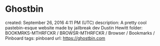 # Ghostbin

created: September 26, 2016 4:11 PM (UTC)
description: A pretty cool pastebin-esque website made by jailbreak dev Dustin Hewitt
folder: BOOKMRKS-MTHRFCKR / BROWSR-MTHRFCKR / Browser / Bookmarks / Pinboard
tags: pinboard
url: https://ghostbin.com